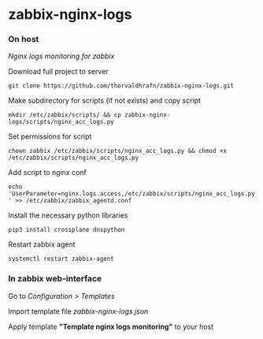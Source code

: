 # zabbix-nginx-logs

### On host

_Nginx logs monitoring for zabbix_

Download full project to server

`git clone https://github.com/thorvaldhrafn/zabbix-nginx-logs.git`

Make subdirectory for scripts (if not exists) and copy script

`mkdir /etc/zabbix/scripts/ && cp zabbix-nginx-logs/scripts/nginx_acc_logs.py
`

Set permissions for script

`chown zabbix /etc/zabbix/scripts/nginx_acc_logs.py && chmod +x /etc/zabbix/scripts/nginx_acc_logs.py`

Add script to nginx conf

`echo 'UserParameter=nginx.logs.access,/etc/zabbix/scripts/nginx_acc_logs.py' >> /etc/zabbix/zabbix_agentd.conf`

Install the necessary python libraries

`pip3 install crossplane dnspython`

Restart zabbix agent

`systemctl restart zabbix-agent`

### In zabbix web-interface

Go to _Configuration > Templates_ 

Import template file _zabbix-nginx-logs.json_

Apply template **"Template nginx logs monitoring"** to your host 
